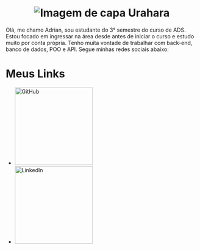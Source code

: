 <h1 style="text-align: center;"><img src="https://c4.wallpaperflare.com/wallpaper/929/880/1020/bleach-kisuke-urahara-wallpaper-preview.jpg" alt="Imagem de capa Urahara"></h1>

Olá, me chamo Adrian, sou estudante do 3° semestre do curso de ADS. Estou focado em ingressar na área desde antes de iniciar o curso e estudo muito por conta própria. Tenho muita vontade de trabalhar com back-end, banco de dados, POO e API. Segue minhas redes sociais abaixo:

<body>
    <h1>Meus Links</h1>
    <ul>
        <li><a href="https://github.com/advico"><img  
        src="https://cdn.worldvectorlogo.com/logos/github-icon-2.svg" alt="GitHub" width="204" height="204"></a></li>
        <li><a href="https://www.linkedin.com/in/adrian-villan-506083218/"><img src="https://encrypted-tbn0.gstatic.com/images?q=tbn:ANd9GcSZIcxyZmSZf09wIwDxAoPepyQhCAxWxRu-fsN0sCtJpg&s" alt="LinkedIn" width="204" height="204"></a></li>
    </ul>
</body>
</html>